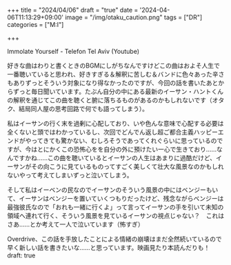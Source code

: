 +++
title = "2024/04/06"
draft = "true"
date = '2024-04-06T11:13:29+09:00'
image = "/img/otaku_caution.png"
tags = ["DR"]
categories = ["M:I"]

+++

Immolate Yourself - Telefon Tel Aviv (Youtube)

好きな曲はわりと書くときのBGMにしがちなんですけどこの曲はおよそ人生で一番聴いていると思われ、好きすぎる＆解釈に苦しむ＆バンドに色々あった辛さもありずっとそういう対象になり得なかったのですが、今回の話を書いたあとからずっと毎日聞いています。たぶん自分の中にある最新のイーサン・ハントくんの解釈を通じてこの曲を聴くと腑に落ちるものがあるのかもしれないです（オタク、結局同人屋の思考回路で何でも語ってしまう）。

私はイーサンの行く末を過剰に心配しており、いや色んな意味で心配する必要は全くないと頭ではわかっているし、次回でどんでん返し超ご都合主義ハッピーエンドがやってきても驚かない、むしろそうであってくれぐらいに思っているのですが、今はとにかくこの恐怖心をを自分の外に預けたい一心で生きており……なんですかね……この曲を聴いているとイーサンの人生はあまりに過酷だけど、イーサンがその向こうに見ているものってすごく美しくて壮大な風景なのかもしれないやって考えてしまいずっと泣いてしまう。

そして私はイーベンの民なのでイーサンのそういう風景の中にはベンジーもいて、イーサンはベンジーを置いていくつもりだったけど、残念ながらベンジーは最強彼氏なので「おれも一緒に行くよ」って言ってイーサンの手を引いて未知の領域へ連れて行く、そういう風景を見ているイーサンの視点じゃない？　これはさあ……とか考えて一人で泣いています（怖すぎ）

Overdrive、この話を手放したことによる情緒の崩壊はまだ全然続いているので早く新しい話を書きたいな……と思っています。映画見たり本読んだりも！
draft: true
